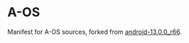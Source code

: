# A-OS
Manifest for A-OS sources, forked from [android-13.0.0\_r66](https://android.googlesource.com/platform/manifest/+/refs/heads/android-13.0.0_r66).
